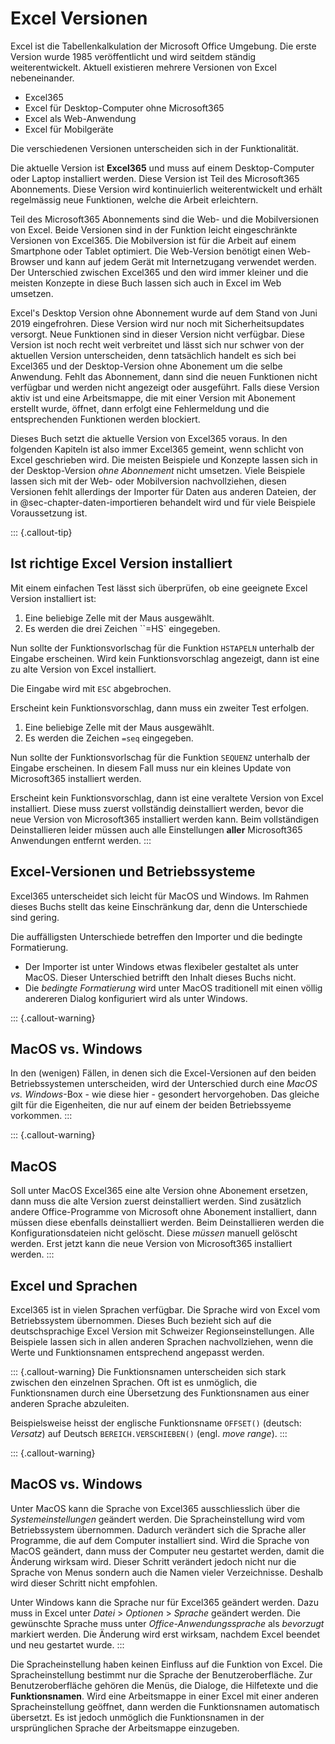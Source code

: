# Excel Versionen

Excel ist die Tabellenkalkulation der Microsoft Office Umgebung. Die erste Version wurde 1985 veröffentlicht und wird seitdem ständig weiterentwickelt. Aktuell existieren mehrere Versionen von Excel nebeneinander. 

- Excel365
- Excel für Desktop-Computer ohne Microsoft365
- Excel als Web-Anwendung
- Excel für Mobilgeräte

Die verschiedenen Versionen unterscheiden sich in der Funktionalität. 

Die aktuelle Version ist **Excel365** und muss auf einem Desktop-Computer oder Laptop installiert werden. Diese Version ist Teil des Microsoft365 Abonnements. Diese Version wird kontinuierlich weiterentwickelt und erhält regelmässig neue Funktionen, welche die Arbeit erleichtern. 

Teil des Microsoft365 Abonnements sind die Web- und die Mobilversionen von Excel. Beide Versionen sind in der Funktion leicht eingeschränkte Versionen von Excel365. Die Mobilversion ist für die Arbeit auf einem Smartphone oder Tablet optimiert. Die Web-Version benötigt einen Web-Browser und kann auf jedem Gerät mit Internetzugang verwendet werden. Der Unterschied zwischen Excel365 und den wird immer kleiner und die meisten Konzepte in diese Buch lassen sich auch in Excel im Web umsetzen.

Excel's Desktop Version ohne Abonnement wurde auf dem Stand von Juni 2019 eingefrohren. Diese Version wird nur noch mit Sicherheitsupdates versorgt. Neue Funktionen sind in dieser Version nicht verfügbar. Diese Version ist noch recht weit verbreitet und lässt sich nur schwer von der aktuellen Version unterscheiden, denn tatsächlich handelt es sich bei Excel365 und der Desktop-Version ohne Abonement um die selbe Anwendung. Fehlt das Abonnement, dann sind die neuen Funktionen nicht verfügbar und werden nicht angezeigt oder ausgeführt. Falls diese Version aktiv ist und eine Arbeitsmappe, die mit einer Version mit Abonement erstellt wurde, öffnet, dann erfolgt eine Fehlermeldung und die entsprechenden Funktionen werden blockiert. 

Dieses Buch setzt die aktuelle Version von Excel365 voraus. In den folgenden Kapiteln ist also immer Excel365 gemeint, wenn schlicht von Excel geschrieben wird. Die meisten Beispiele und Konzepte lassen sich in der Desktop-Version *ohne Abonnement* nicht umsetzen. Viele Beispiele lassen sich mit der Web- oder Mobilversion nachvollziehen, diesen Versionen fehlt allerdings der Importer für Daten aus anderen Dateien, der in @sec-chapter-daten-importieren behandelt wird und für viele Beispiele Voraussetzung ist.

::: {.callout-tip}
## Ist richtige Excel Version installiert
Mit einem einfachen Test lässt sich überprüfen, ob eine geeignete Excel Version installiert ist: 

1. Eine beliebige Zelle mit der Maus ausgewählt. 
2. Es werden die drei Zeichen ``=HS` eingegeben.

Nun sollte der Funktionsvorlschag für die Funktion `HSTAPELN` unterhalb der Eingabe erscheinen. Wird kein Funktionsvorschlag angezeigt, dann ist eine zu alte Version von Excel installiert.

Die Eingabe wird mit `ESC` abgebrochen.

Erscheint kein Funktionsvorschlag, dann muss ein zweiter Test erfolgen.

1. Eine beliebige Zelle mit der Maus ausgewählt.
2. Es werden die Zeichen `=seq` eingegeben. 

Nun sollte der Funktionsvorlschag für die Funktion `SEQUENZ` unterhalb der Eingabe erscheinen. In diesem Fall muss nur ein kleines Update von Microsoft365 installiert werden. 

Erscheint kein Funktionsvorschlag, dann ist eine veraltete Version von Excel installiert. Diese muss zuerst vollständig deinstalliert werden, bevor die neue Version von Microsoft365 installiert werden kann. Beim vollständigen Deinstallieren leider müssen auch alle Einstellungen **aller** Microsoft365 Anwendungen entfernt werden.
:::

## Excel-Versionen und Betriebssysteme

Excel365 unterscheidet sich leicht für MacOS und Windows. Im Rahmen dieses Buchs stellt das keine Einschränkung dar, denn die Unterschiede sind gering.

Die auffälligsten Unterschiede betreffen den Importer und die bedingte Formatierung.

- Der Importer ist unter Windows etwas flexibeler gestaltet als unter MacOS. Dieser Unterschied betrifft den Inhalt dieses Buchs nicht.
- Die  *bedingte Formatierung* wird unter MacOS traditionell mit einen völlig andereren Dialog konfiguriert wird als unter Windows.

::: {.callout-warning}
## MacOS vs. Windows
In den (wenigen) Fällen, in denen sich die Excel-Versionen auf den beiden Betriebssystemen unterscheiden, wird der Unterschied durch eine *MacOS vs. Windows*-Box - wie diese hier - gesondert hervorgehoben. Das gleiche gilt für die Eigenheiten, die nur auf einem der beiden Betriebssyeme vorkommen. 
:::

::: {.callout-warning}
## MacOS

Soll unter MacOS Excel365 eine alte Version ohne Abonement ersetzen, dann muss die alte Version zuerst deinstalliert werden. Sind zusätzlich andere Office-Programme von Microsoft ohne Abonement installiert, dann müssen diese ebenfalls deinstalliert werden. Beim Deinstallieren werden die Konfigurationsdateien nicht gelöscht. Diese *müssen* manuell gelöscht werden. Erst jetzt kann die neue Version von Microsoft365 installiert werden.
:::

## Excel und Sprachen

Excel365 ist in vielen Sprachen verfügbar. Die Sprache wird von Excel vom Betriebssystem übernommen. Dieses Buch bezieht sich auf die deutschsprachige Excel Version mit Schweizer Regionseinstellungen. Alle Beispiele lassen sich in allen anderen Sprachen nachvollziehen, wenn die Werte und Funktionsnamen entsprechend angepasst werden.

::: {.callout-warning}
Die Funktionsnamen unterscheiden sich stark zwischen den einzelnen Sprachen. Oft ist es unmöglich, die Funktionsnamen durch eine Übersetzung des Funktionsnamen aus einer anderen Sprache abzuleiten. 

Beispielsweise heisst der englische Funktionsname `OFFSET()` (deutsch: *Versatz*) auf Deutsch `BEREICH.VERSCHIEBEN()` (engl. *move range*). 
:::


::: {.callout-warning}
## MacOS vs. Windows

Unter MacOS kann die Sprache von Excel365 ausschliesslich über die *Systemeinstellungen* geändert werden. Die Spracheinstellung wird vom Betriebssystem übernommen. Dadurch verändert sich die Sprache aller Programme, die auf dem Computer installiert sind. Wird die Sprache von MacOS geändert, dann muss der Computer neu gestartet werden, damit die Änderung wirksam wird. Dieser Schritt verändert jedoch nicht nur die Sprache von Menus sondern auch die Namen vieler Verzeichnisse. Deshalb wird dieser Schritt nicht empfohlen.

Unter Windows kann die Sprache nur für Excel365 geändert werden. Dazu muss in Excel unter *Datei* > *Optionen* > *Sprache* geändert werden. Die gewünschte Sprache muss unter *Office-Anwendungssprache*  als *bevorzugt* markiert werden. Die Änderung wird erst wirksam, nachdem Excel beendet und neu gestartet wurde.
:::

Die Spracheinstellung haben keinen Einfluss auf die Funktion von Excel. Die Spracheinstellung bestimmt nur die Sprache der Benutzeroberfläche. Zur Benutzeroberfläche gehören die Menüs, die Dialoge, die Hilfetexte und die **Funktionsnamen**. Wird eine Arbeitsmappe in einer Excel mit einer anderen Spracheinstellung geöffnet, dann werden die Funktionsnamen automatisch übersetzt. Es ist jedoch unmöglich die Funktionsnamen in der ursprünglichen Sprache der Arbeitsmappe einzugeben.

